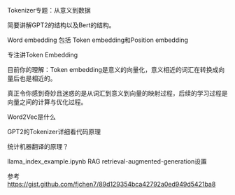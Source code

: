 Tokenizer专题：从意义到数据


简要讲解GPT2的结构以及Bert的结构。

Word embedding 包括 Token embedding和Position embedding

专注讲Token Embedding

目前你的理解：Token embedding是意义的向量化，意义相近的词汇在转换成向量后也是相近的。

真正令你感到奇妙且迷惑的是从词汇到意义到向量的映射过程，后续的学习过程是向量之间的计算与优化过程。

Word2Vec是什么

GPT2的Tokenizer详细看代码原理

统计机器翻译的原理？




llama_index_example.ipynb
RAG retrieval-augmented-generation设置

参考 
https://gist.github.com/fjchen7/89d129354bca42792a0ed949d5421ba8

<!-- 
Token Embedding的结果，通过GPT2或者llama的token-embedding结果来查看网络热梗的相关性，梗与年代时间人物的相关性。例如airplane-911-world trade center这些词之间的向量相似性
吉吉国大模型入门：ylg也能看懂的硅胶模型，换电棍的音源准备材料做简单的教程，以3b1b的教程结合原论文做ppt
以电棍的相关文章报道梗百科内容做RAG， 大模型RAG做一期视频，做抽象名人搜索的大模型RAG，整理孙笑川电棍山泥若之类的语料去先做RAG，后做训练
推公式，一步一步推QKV公式结合ipynb代码调试理解做视频。


RAG优化，embedding optimization

RAG和微调训练的区别有哪些，拿mac做做训练，两边都尝试一下，macM3的性能如果不拿来练练模型只是写业务代码的话，就像开是超跑买菜，太浪费了。


LLM+RAG达到 输入 欧内的手，后面大模型自动补全 好汉
 可视化显示模型的预测结果，说明模型是因为预料中出现过欧内的手，好汉这个组合，并且出现概率比较高，才会选择好汉。

调整模型的tempreature，从 欧内的手好汉，到欧内的手sdacxs乱码，体现tempreature超参数的作用。 温度越高，熵越大，越混乱无序。

找意大利语的123456789和英雄联盟之间的关系，空间向量可视化。
是否otto和LOL的空间距离最近，是的话那就可能因为是电棍。


空间向量可视化做出来之后能帮你看到许多东西，看3b1b视频有没有代码，是怎么实现的。




https://learn.deeplearning.ai/ 有很多课程，特别是LLM的课程，学一学


https://learn.deeplearning.ai/courses/multimodal-rag-chat-with-videos/lesson/7/multimodal-rag-with-multimodal-langchain







-->




